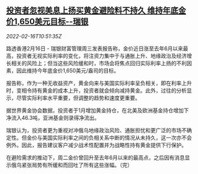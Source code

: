 <!--1645009262000-->
[投资者忽视美息上扬买黄金避险料不持久 维持年底金价1,650美元目标--瑞银](https://cn.reuters.com/article/ubs-wealth-us-fed-gold-0216-idCNKBS2KL0YA)
------

<div><i>2022-02-16T10:51:35Z</i></div><p>路透香港2月16日 - 瑞银财富管理周三发表报告称，金价近日涨至去年6月以来最高，投资者无视实际利率的变化，将注资力集中于与通胀上升、地缘政治及经济增长相关的风险上；但当这些风险缓和时，市场会将焦点回归实际利率上扬的不利因素，因此维持今年底金价1,650美元/盎司的目标。</p><p>报告称，作为一种无收益资产，黄金向来与美国实际利率呈负相关，即在利率上升时，变相令持有黄金的成本上升，投资者就会倾向减持黄金。此外，过往的分析显示，尽管实际利率水平重要，但调整的趋势和速度更重要。</p><p>据世界黄金协会数据，投资者于1月增加黄金持仓，在北美及欧洲基金持仓增加下净流入46.3吨，亚洲基金则录得净流出。</p><p>瑞银认为，投资者更为重视对冲俄乌地缘政治风险、通胀担忧和更广泛的市场不确定性。但金价与美国实际利率之间的负相关系中断的情况从未持久，这一次亦不会例外。因此，报告建议客户减少战术性配置并为战略性持有黄金提供下行保护。</p><p>在避险需求的推动下，周二金价曾回升至去年6月以来的最高点，之后因有消息显示俄乌紧张局势有所缓和而回吐了所有这些涨幅。（完）</p>
